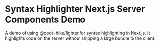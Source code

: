 # Syntax Highlighter Next.js Server Components Demo

A demo of using @code-hike/lighter for syntax highlighting in Next.js. It highlights code on the server without shipping a large bundle to the client.
